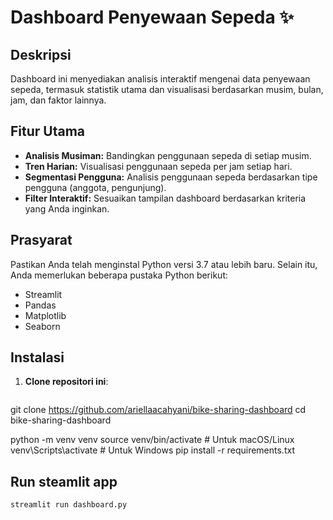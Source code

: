 # Dashboard Penyewaan Sepeda ✨

## Deskripsi
Dashboard ini menyediakan analisis interaktif mengenai data penyewaan sepeda, termasuk statistik utama dan visualisasi berdasarkan musim, bulan, jam, dan faktor lainnya.

## Fitur Utama
* **Analisis Musiman:** Bandingkan penggunaan sepeda di setiap musim.
* **Tren Harian:** Visualisasi penggunaan sepeda per jam setiap hari.
* **Segmentasi Pengguna:** Analisis penggunaan sepeda berdasarkan tipe pengguna (anggota, pengunjung).
* **Filter Interaktif:** Sesuaikan tampilan dashboard berdasarkan kriteria yang Anda inginkan.

## Prasyarat
Pastikan Anda telah menginstal Python versi 3.7 atau lebih baru. Selain itu, Anda memerlukan beberapa pustaka Python berikut:
- Streamlit
- Pandas
- Matplotlib
- Seaborn

## Instalasi
1. **Clone repositori ini**:
   ```bash
git clone https://github.com/ariellaacahyani/bike-sharing-dashboard
cd bike-sharing-dashboard

python -m venv venv
source venv/bin/activate  # Untuk macOS/Linux
venv\Scripts\activate     # Untuk Windows
pip install -r requirements.txt



## Run steamlit app
```
streamlit run dashboard.py
```

